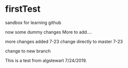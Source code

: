 # firstTest
sandbox for learning github

now some dummy changes
More to add....

more changes added 7-23
change directly to master 7-23

change to new branch

This is a test from algstewart 7/24/2019.
